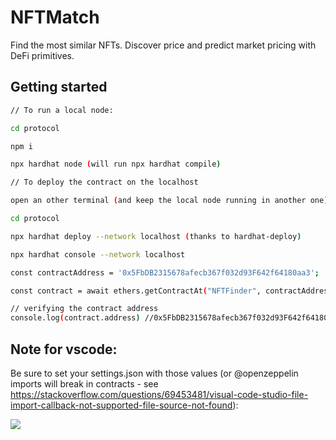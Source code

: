 # NFTMatch
Find the most similar NFTs. Discover price and predict market pricing with DeFi primitives.

##  Getting started

```bash
// To run a local node:

cd protocol

npm i

npx hardhat node (will run npx hardhat compile)

// To deploy the contract on the localhost

open an other terminal (and keep the local node running in another one):

cd protocol

npx hardhat deploy --network localhost (thanks to hardhat-deploy)

npx hardhat console --network localhost

const contractAddress = '0x5FbDB2315678afecb367f032d93F642f64180aa3';

const contract = await ethers.getContractAt("NFTFinder", contractAddress);

// verifying the contract address
console.log(contract.address) //0x5FbDB2315678afecb367f032d93F642f64180aa3
```

## Note for vscode:

Be sure to set your settings.json with those values (or @openzeppelin imports will break in contracts - see https://stackoverflow.com/questions/69453481/visual-code-studio-file-import-callback-not-supported-file-source-not-found):

![](https://i.stack.imgur.com/7UsUi.png)

